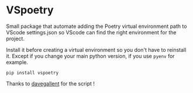 # VSpoetry

Small package that automate adding the Poetry virtual environment path to VScode settings.json so VScode can find the right environment for the project.

Install it before creating a virtual environment so you don't have to reinstall it. Except if you change your main python version, if you use `pyenv` for example.

`pip install vspoetry`

Thanks to [davegallent](https://github.com/davegallant) for the script !
